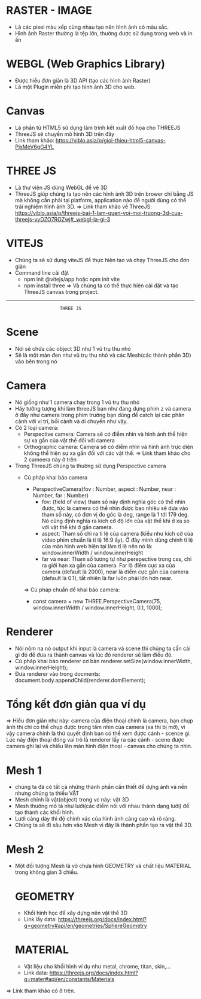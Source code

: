 # RASTER - IMAGE
- Là các pixel màu xếp cùng nhau tạo nên hình ảnh có màu sắc.
- Hình ảnh Raster thường là tệp lớn, thường được sử dụng trong web và in ấn

# WEBGL (Web Graphics Library)
- Được hiểu đơn giản là 3D API (tạo các hình ảnh Raster)
- Là một Plugin miễn phí tạo hình ảnh 3D cho web.

# Canvas
- Là phần tử HTML5 sử dụng làm trình kết xuất đồ họa cho THREEJS
- ThreeJS sẽ chuyển mô hình 3D trên đây
- Link tham khảo: https://viblo.asia/p/gioi-thieu-html5-canvas-PjxMeV6gG4YL

# THREE JS
- Là thư viện JS dùng WebGL để vẽ 3D
- ThreeJS giúp chúng ta tạo nên các hình ảnh 3D trên brower chỉ bằng JS mà không cần phải tại platform, application nào để người dùng có thể trải nghiệm hình ảnh 3D.
=> Link tham khảo về ThreeJS: https://viblo.asia/p/threejs-bai-1-lam-quen-voi-moi-truong-3d-cua-threejs-vyDZO7ROZwj#_webgl-la-gi-3

# VITEJS
- Chúng ta sẽ sử dụng viteJS để thực hiện tạo và chạy ThreeJS cho đơn giản
- Command line cài đặt 
    * npm init @vitejs/app hoặc npm init vite
    * npm install three
=> Và chúng ta có thể thực hiện cài đặt và tạo ThreeJS canvas trong project.

----------------------------------------------------------------

                        THREE JS 
# Scene
- Nơi sẽ chứa các object 3D như 1 vũ trụ thu nhỏ
- Sẽ là một màn đen như vũ trụ thu nhỏ và các Mesh(các thành phần 3D) vào bên trong nó
# Camera 
- Nó giống như 1 camera chạy trong 1 vũ trụ thu nhỏ 
- Hãy tưởng tượng khi làm threeJS bạn như đang dựng phim z và camera ở đây như camera trong phim trường bạn dùng để catch lại các phân cảnh với vị trí, bối cảnh và di chuyển như vậy.
- Có 2 loại camera:
  + Perspective camera: Camera sẽ có điểm nhìn và hình ảnh thể hiện sự xa gần của vật thể đối với camera
  + Orthographic camera: Camera sẽ có điểm nhìn và hình ảnh trực diện không thể hiện sự xa gần đối với các vật thể.
    => Link tham khảo cho 2 cameera này ở trên
- Trong ThreeJS chúng ta thường sử dụng Perspective camera
  + Cú pháp khai báo camera
    * PerspectiveCamera(fov : Number, aspect : Number, near : Number, far : Number)
        - fov: (field of view) tham số này định nghĩa góc có thể nhìn được, tức là camera có thể nhìn được bao nhiêu sẽ dựa vào tham số này, có đơn vị đo góc là deg, range là 1 tới 179 deg. Nó cũng định nghĩa ra kích cỡ độ lớn của vật thể khi ở xa so với vật thể khi ở gần camera.
        - aspect: Tham số chỉ ra tỉ lệ của camera (kiểu như kích cỡ của video phim chuẩn là tỉ lệ 16:9 ấy). Ở đây mình dùng chính tỉ lệ của màn hình web hiện tại làm tỉ lệ nên nó là: window.innerWidth / window.innerHeight
        - far và near: Tham số tương tự như perepective trong css, chỉ ra giới hạn xa gần của camera. Far là điểm cực xa của camera (default là 2000), near là điểm cực gần của camera (default là 0.1), tất nhiên là far luôn phải lớn hơn near.

    => Cú pháp chuẩn để khai báo camera: 
    * const camera = new THREE.PerspectiveCamera(75, window.innerWidth / window.innerHeight, 0.1, 1000);

# Renderer
- Nói nôm na nó output khi input là camera và scene thì chúng ta cần cái gì đó để đưa ra thành canvas và lúc đó renderer sẽ làm điều đó.
- Cú pháp khai báo renderer cơ bản 
  renderer.setSize(window.innerWidth, window.innerHeight);
- Đưa renderer vào trong docments: 
  document.body.appendChild(renderer.domElement);

# Tổng kết đơn giản qua ví dụ
=> Hiểu đơn giản như này: camera của điện thoại chính là camera, bạn chụp ảnh thì chỉ có thể chụp được trong tầm nhìn của camera (xa thì bị mờ), vì vậy camera chính là thứ quyết định bạn có thể xem được cảnh - scence gì. Lúc này điện thoại đóng vai trò là renderer lấy ra các cảnh - scene được camera ghi lại và chiếu lên màn hình điện thoại - canvas cho chúng ta nhìn.

# Mesh 1
- chúng ta đã có tất cả những thành phần cần thiết để dựng ảnh và nền nhưng chúng ta thiếu VẬT
- Mesh chính là vật(object) trong vc này: vật 3D
- Mesh thường mô tả như lưới(các điểm nối với nhau thành dạng lưới) để tạo thành các khổi hình.
- Lưới càng dày thì độ chính xác của hình ảnh càng cao và rõ ràng.
- Chúng ta sẽ đi sâu hơn vào Mesh vì đây là thành phần tạo ra vật thể 3D.
# Mesh 2
- Một đối tượng Mesh là vỏ chứa hình GEOMETRY và chất liệu MATERIAL trong không gian 3 chiều.

    # GEOMETRY
    - Khổi hình học để xây dựng nên vật thể 3D
    - Link lấy data: https://threejs.org/docs/index.html?q=geometry#api/en/geometries/SphereGeometry

    # MATERIAL
    - Vật liệu cho khối hình ví dụ như metal, chrome, titan, skin,...
    - Link data: https://threejs.org/docs/index.html?q=mater#api/en/constants/Materials

=> Link tham khảo có ở trên.
